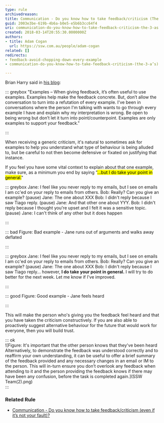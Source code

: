 ```yaml
---
type: rule
archivedreason: 
title: Communication - Do you know how to take feedback/criticism (The 3 A’s)?
guid: 2003e3be-619b-4b6a-b0e5-e5b6b3cc64f4
uri: communication-do-you-know-how-to-take-feedback-criticism-the-3-as
created: 2018-03-14T20:55:30.0000000Z
authors:
- title: Adam Cogan
  url: https://ssw.com.au/people/adam-cogan
related: []
redirects:
- feedback-avoid-chopping-down-every-example
- communication-do-you-know-how-to-take-feedback-criticism-(the-3-a’s)

---
```


Brian Harry said in [his blog](https://blogs.msdn.microsoft.com/bharry/2017/08/18/taking-feedback/):

<!--endintro-->

::: greybox
"Examples – When giving feedback, it’s often useful to use examples. Examples help make the feedback concrete. But, don’t allow the conversation to turn into a refutation of every example. I've been in conversations where the person I'm talking with wants to go through every example I have and explain why my interpretation is wrong. Be open to being wrong but don’t let it turn into point/counterpoint. Examples are only examples to support your feedback."

:::

When receiving a generic criticism, it's natural to sometimes ask for examples to help you understand what type of behaviour is being alluded to, but be careful to not then become defensive or fixated on justifying that instance.

If you feel you have some vital context to explain about that one example, make sure, as a minimum you end by saying "<mark>...but I do take your point in general.</mark>"

::: greybox
Jane: I feel like you never reply to my emails, but I see on emails I am cc'ed on your reply to emails from others.
Bob: Really? Can you give an example?
(pause)
Jane: The one about XXX
Bob: I didn't reply because I saw Tiago reply. 
(pause)
Jane: And that other one about YYY.
Bob: I didn't reply because I thought you're upset and I felt it was a sensitive topic.
(pause)
Jane: I can't think of any other but it does happen

:::

::: bad
Figure: Bad example - Jane runs out of arguments and walks away deflated

:::

::: greybox
Jane: I feel like you never reply to my emails, but I see on emails I am cc'ed on your reply to emails from others.
Bob: Really? Can you give an example?
(pause)
Jane: The one about XXX
Bob: I didn't reply because I saw Tiago reply... however,  **I do take your point in general.** I will try to do better for the next week. Let me know if I've improved.

:::

::: good
Figure: Good example - Jane feels heard 

:::



This will make the person who's giving you the feedback feel heard and that you have taken the criticism constructively. If you are also able to proactively suggest alternative behaviour for the future that would work for everyone, then you will build trust.

::: ok  
![Figure: It's important that the other person knows that they've been heard Alternatively, to demonstrate the feedback was understood correctly and to reaffirm your own understanding, it can be useful to offer a brief summary of the feedback provided and any necessary changes in an email or IM to the person. This will in-turn ensure you don’t overlook any feedback when attending to it and the person providing the feedback knows if there may have been any confusion, before the task is completed again.](SSW Team(2).png)  
:::


### Related Rule


* [Communication - Do you know how to take feedback/criticism (even if it’s not your fault)?](/do-you-know-how-to-take-feedback-criticism-even-if-its-not-your-fault)
